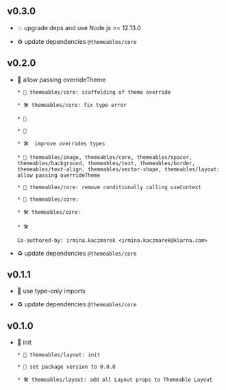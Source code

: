 ## v0.3.0

* 💥 upgrade deps and use Node.js >= 12.13.0

* ♻️ update dependencies `@themeables/core`

## v0.2.0

* 🌱 allow passing overrideTheme

  ```
  * 🚧 themeables/core: scaffolding of theme override
  
  * 🛠 themeables/core: fix type error
  
  * 🚷
  
  * 🚧
  
  * 🛠  improve overrides types
  
  * 🌱 themeables/image, themeables/core, themeables/spacer, themeables/background, themeables/text, themeables/border, themeables/text-align, themeables/vector-shape, themeables/layout: allow passing overrideTheme
  
  * 🐞 themeables/core: remove conditionally calling useContext
  
  * 🐞 themeables/core:
  
  * 🛠 themeables/core:
  
  * 🛠
  
  Co-authored-by: irmina.kaczmarek <irmina.kaczmarek@klarna.com>
  ```

* ♻️ update dependencies `@themeables/core`

## v0.1.1

* 🐞 use type-only imports

* ♻️ update dependencies `@themeables/core`

## v0.1.0

* 🐣 init

  ```
  * 🐣 themeables/layout: init
  
  * 🚧 set package version to 0.0.0
  
  * 🛠 themeables/layout: add all Layout props to Themeable Layout
  ```
